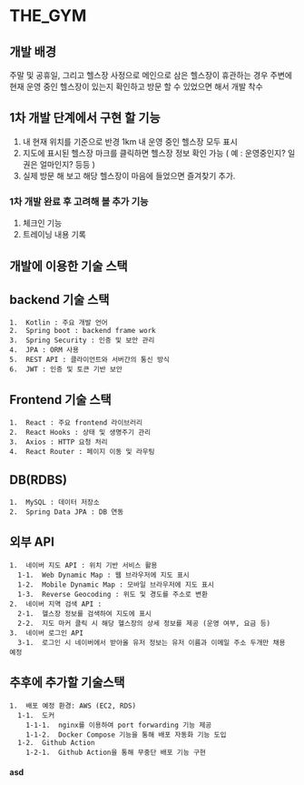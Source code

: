 #  THE_GYM

##  개발 배경 
  주말 및 공휴일, 그리고 헬스장 사정으로 메인으로 삼은 헬스장이 휴관하는 경우 주변에 현재 운영 중인 헬스장이 있는지 확인하고 방문 할 수 있었으면 해서 개발 착수

##  1차 개발 단계에서 구현 할 기능 
  1.  내 현재 위치를 기준으로 반경 1km 내 운영 중인 헬스장 모두 표시
  2.  지도에 표시된 헬스장 마크를 클릭하면 헬스장 정보 확인 가능 ( 예 : 운영중인지? 일권은 얼마인지? 등등 )
  3.  실제 방문 해 보고 해당 헬스장이 마음에 들었으면 즐겨찾기 추가.

###  1차 개발 완료 후 고려해 볼 추가 기능 
  1.  체크인 기능
  2.  트레이닝 내용 기록 

##  개발에 이용한 기술 스택
  ##  backend 기술 스택 
    1.  Kotlin : 주요 개발 언어
    2.  Spring boot : backend frame work
    3.  Spring Security : 인증 및 보안 관리
    4.  JPA : ORM 사용 
    5.  REST API : 클라이언트와 서버간의 통신 방식 
    6.  JWT : 인증 및 토큰 기반 보안 

  ##  Frontend 기술 스택
    1.  React : 주요 frontend 라이브러리
    2.  React Hooks : 상태 및 생명주기 관리 
    3.  Axios : HTTP 요청 처리 
    4.  React Router : 페이지 이동 및 라우팅 

  ##  DB(RDBS)
    1.  MySQL : 데이터 저장소
    2.  Spring Data JPA : DB 연동 

  ##  외부 API 
    1.  네이버 지도 API : 위치 기반 서비스 활용
      1-1.  Web Dynamic Map : 웹 브라우저에 지도 표시 
      1-2.  Mobile Dynamic Map : 모바일 브라우저에 지도 표시 
      1-3.  Reverse Geocoding : 위도 및 경도를 주소로 변환
    2.  네이버 지역 검색 API : 
      2-1.  헬스장 정보를 검색하여 지도에 표시
      2-2.  지도 마커 클릭 시 해당 헬스장의 상세 정보를 제공 (운영 여부, 요금 등)
    3.  네이버 로그인 API
      3-1.  로그인 시 네이버에서 받아올 유저 정보는 유저 이름과 이메일 주소 두개만 채용 예정

  ##  추후에 추가할 기술스택 
    1.  배포 예정 환경: AWS (EC2, RDS)
      1-1.  도커
        1-1-1.  nginx를 이용하여 port forwarding 기능 제공 
        1-1-2.  Docker Compose 기능을 통해 배포 자동화 기능 도입 
      1-2.  Github Action 
        1-2-1.  Github Action을 통해 무중단 배포 기능 구현 

#### asd